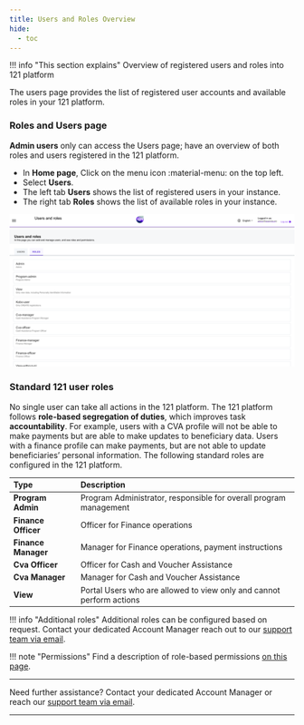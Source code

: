 ```yaml
---
title: Users and Roles Overview
hide:
  - toc
---
```




!!! info "This section explains"
    Overview of registered users and roles into 121 platform

The users page provides the list of registered user accounts and available roles in your 121 platform.

### **Roles and Users page**

**Admin users** only can access the Users page; have an overview of both roles and users registered in the 121 platform. 

- In **Home page**, Click on the menu icon :material-menu: on the top left.
- Select **Users**.
- The left tab **Users** shows the list of registered users in your instance.
- The right tab **Roles** shows the list of available roles in your instance.

![User Role Tab](https://raw.githubusercontent.com/global-121/121-platform/main/e2e/tests/__screenshots__/UserManualScreenshots/userManualScreenshots.spec.ts/UsersRoleTab.png)

### **Standard 121 user roles**

No single user can take all actions in the 121 platform. The 121 platform follows **role-based segregation of duties**, which improves task **accountability**. For example, users with a CVA profile will not be able to make payments but are able to make updates to beneficiary data. Users with a finance profile can make payments, but are not able to update beneficiaries’ personal information. The following standard roles are configured in the 121 platform.


| Type                                         | Description                                                     |
| :----------                                  | :----------------------|
| **Program Admin**                            | Program Administrator, responsible for overall program management |
| **Finance Officer**                          | Officer for Finance operations  |
| **Finance Manager**                          | Manager for Finance operations, payment instructions   |
| **Cva Officer**                              | Officer for Cash and Voucher Assistance    |
| **Cva Manager**                              | Manager for Cash and Voucher Assistance   |
| **View**                                     | Portal Users who are allowed to view only and cannot perform actions   |


!!! info "Additional roles"
    Additional roles can be configured based on request. Contact your dedicated Account Manager reach out to our <a href="mailto:support@121.global">support team via email</a>.

!!! note "Permissions"
    Find a description of role-based permissions [on this page](../users/description-roles.md).



___
Need further assistance?
Contact your dedicated Account Manager or reach our <a href="mailto:support@121.global">support team via email</a>.
___
